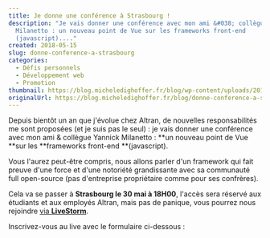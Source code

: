 ```yaml
---
title: Je donne une conférence à Strasbourg !
description: "Je vais donner une conférence avec mon ami &#038; collègue Yannick
  Milanetto : un nouveau point de Vue sur les frameworks front-end
  (javascript)...."
created: 2018-05-15
slug: donne-conference-a-strasbourg
categories:
  - Défis personnels
  - Développement web
  - Promotion
thumbnail: https://blog.micheledighoffer.fr/blog/wp-content/uploads/2018/05/tb_conference_nouveau_point_de_vue.png
originalUrl: https://blog.micheledighoffer.fr/blog/donne-conference-a-strasbourg/
---
```


Depuis bientôt un an que j'évolue chez Altran, de nouvelles responsabilités me sont proposées (et je suis pas le seul) : je vais donner une conférence avec mon ami & collègue Yannick Milanetto : \*\*un nouveau point de Vue \*\*sur les \*\*frameworks front-end \*\*(javascript).

Vous l'aurez peut-être compris, nous allons parler d'un framework qui fait preuve d'une force et d'une notoriété grandissante avec sa communauté full open-source (pas d'entreprise propriétaire comme pour ses confrères).

Cela va se passer à **Strasbourg le 30 mai à 18H00**, l'accès sera réservé aux étudiants et aux employés Altran, mais pas de panique, vous pourrez nous rejoindre [via **LiveStorm**](https://bit.ly/conf-vue).

Inscrivez-vous au live avec le formulaire ci-dessous :
